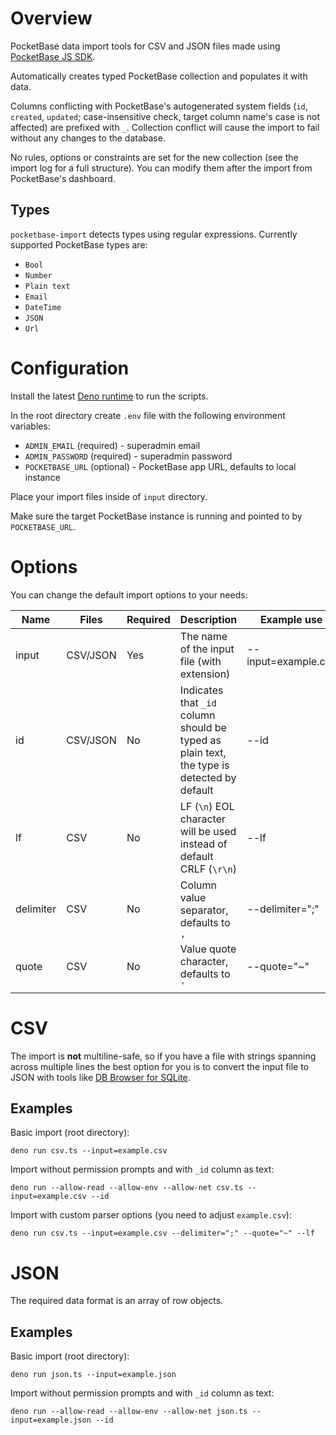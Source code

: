 # Overview

PocketBase data import tools for CSV and JSON files made using
[PocketBase JS SDK](https://github.com/pocketbase/js-sdk).

Automatically creates typed PocketBase collection and populates it with data.

Columns conflicting with PocketBase's autogenerated system fields (`id`,
`created`, `updated`; case-insensitive check, target column name's case is not
affected) are prefixed with `_`. Collection conflict will cause the import to
fail without any changes to the database.

No rules, options or constraints are set for the new collection (see the import
log for a full structure). You can modify them after the import from
PocketBase's dashboard.

## Types

`pocketbase-import` detects types using regular expressions. Currently supported
PocketBase types are:

- `Bool`
- `Number`
- `Plain text`
- `Email`
- `DateTime`
- `JSON`
- `Url`

# Configuration

Install the latest [Deno runtime](https://deno.land/) to run the scripts.

In the root directory create `.env` file with the following environment
variables:

- `ADMIN_EMAIL` (required) - superadmin email
- `ADMIN_PASSWORD` (required) - superadmin password
- `POCKETBASE_URL` (optional) - PocketBase app URL, defaults to local instance

Place your import files inside of `input` directory.

Make sure the target PocketBase instance is running and pointed to by
`POCKETBASE_URL`.

# Options

You can change the default import options to your needs:

| Name      | Files    | Required | Description                                                                                | Example use         |
| --------- | -------- | -------- | ------------------------------------------------------------------------------------------ | ------------------- |
| input     | CSV/JSON | Yes      | The name of the input file (with extension)                                                | --input=example.csv |
| id        | CSV/JSON | No       | Indicates that `_id` column should be typed as plain text, the type is detected by default | --id                |
| lf        | CSV      | No       | LF (`\n`) EOL character will be used instead of default CRLF (`\r\n`)                      | --lf                |
| delimiter | CSV      | No       | Column value separator, defaults to `,`                                                    | --delimiter=";"     |
| quote     | CSV      | No       | Value quote character, defaults to `'`                                                     | --quote="~"         |

# CSV

The import is **not** multiline-safe, so if you have a file with strings
spanning across multiple lines the best option for you is to convert the input
file to JSON with tools like
[DB Browser for SQLite](https://sqlitebrowser.org/).

## Examples

Basic import (root directory):

```
deno run csv.ts --input=example.csv
```

Import without permission prompts and with `_id` column as text:

```
deno run --allow-read --allow-env --allow-net csv.ts --input=example.csv --id
```

Import with custom parser options (you need to adjust `example.csv`):

```
deno run csv.ts --input=example.csv --delimiter=";" --quote="~" --lf
```

# JSON

The required data format is an array of row objects.

## Examples

Basic import (root directory):

```
deno run json.ts --input=example.json
```

Import without permission prompts and with `_id` column as text:

```
deno run --allow-read --allow-env --allow-net json.ts --input=example.json --id
```
